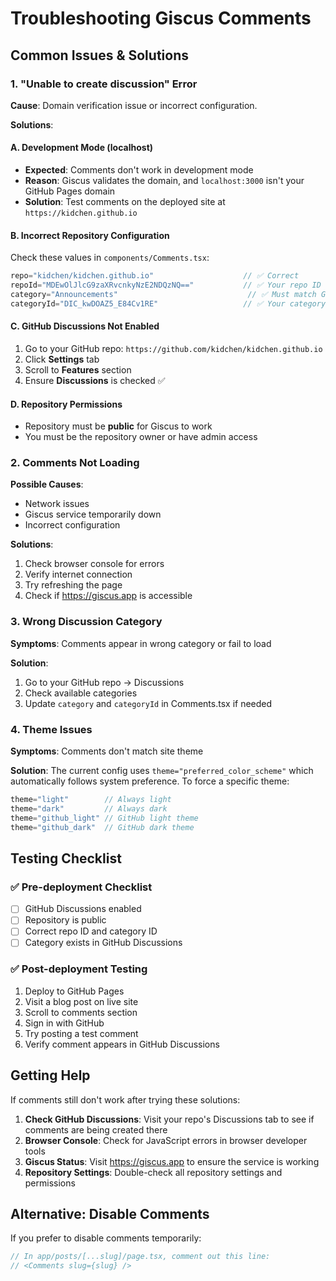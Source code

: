 # Troubleshooting Giscus Comments

## Common Issues & Solutions

### 1. "Unable to create discussion" Error

**Cause**: Domain verification issue or incorrect configuration.

**Solutions**:

#### A. Development Mode (localhost)
- **Expected**: Comments don't work in development mode
- **Reason**: Giscus validates the domain, and `localhost:3000` isn't your GitHub Pages domain
- **Solution**: Test comments on the deployed site at `https://kidchen.github.io`

#### B. Incorrect Repository Configuration
Check these values in `components/Comments.tsx`:
```typescript
repo="kidchen/kidchen.github.io"                    // ✅ Correct
repoId="MDEwOlJlcG9zaXRvcnkyNzE2NDQzNQ=="           // ✅ Your repo ID
category="Announcements"                             // ✅ Must match GitHub
categoryId="DIC_kwDOAZ5_E84Cv1RE"                   // ✅ Your category ID
```

#### C. GitHub Discussions Not Enabled
1. Go to your GitHub repo: `https://github.com/kidchen/kidchen.github.io`
2. Click **Settings** tab
3. Scroll to **Features** section
4. Ensure **Discussions** is checked ✅

#### D. Repository Permissions
- Repository must be **public** for Giscus to work
- You must be the repository owner or have admin access

### 2. Comments Not Loading

**Possible Causes**:
- Network issues
- Giscus service temporarily down
- Incorrect configuration

**Solutions**:
1. Check browser console for errors
2. Verify internet connection
3. Try refreshing the page
4. Check if https://giscus.app is accessible

### 3. Wrong Discussion Category

**Symptoms**: Comments appear in wrong category or fail to load

**Solution**:
1. Go to your GitHub repo → Discussions
2. Check available categories
3. Update `category` and `categoryId` in Comments.tsx if needed

### 4. Theme Issues

**Symptoms**: Comments don't match site theme

**Solution**: The current config uses `theme="preferred_color_scheme"` which automatically follows system preference. To force a specific theme:

```typescript
theme="light"        // Always light
theme="dark"         // Always dark  
theme="github_light" // GitHub light theme
theme="github_dark"  // GitHub dark theme
```

## Testing Checklist

### ✅ Pre-deployment Checklist
- [ ] GitHub Discussions enabled
- [ ] Repository is public
- [ ] Correct repo ID and category ID
- [ ] Category exists in GitHub Discussions

### ✅ Post-deployment Testing
1. Deploy to GitHub Pages
2. Visit a blog post on live site
3. Scroll to comments section
4. Sign in with GitHub
5. Try posting a test comment
6. Verify comment appears in GitHub Discussions

## Getting Help

If comments still don't work after trying these solutions:

1. **Check GitHub Discussions**: Visit your repo's Discussions tab to see if comments are being created there
2. **Browser Console**: Check for JavaScript errors in browser developer tools
3. **Giscus Status**: Visit https://giscus.app to ensure the service is working
4. **Repository Settings**: Double-check all repository settings and permissions

## Alternative: Disable Comments

If you prefer to disable comments temporarily:

```typescript
// In app/posts/[...slug]/page.tsx, comment out this line:
// <Comments slug={slug} />
```
